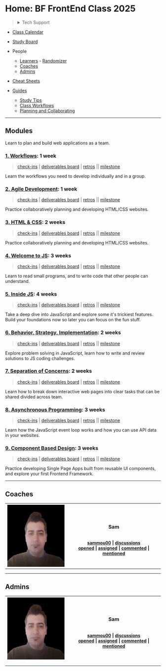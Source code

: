 <!-- BEGIN TOP -->

# Home: BF FrontEnd Class 2025

> <details>
> <summary>Tech Support</summary>
>
> <a href="https://rubberduckdebugging.com/" target="_blank"><img alt="Rubber Ducky" src="./assets/rubber-ducky.png"/></a>
>
>  </details>

- [Class Calendar](./assets/calendar.png)
- [Study Board](https://github.com/BF-FrontEnd-class-2025/home/projects/1)

- People
  - [Learners](#learners) -
    [Randomizer](https://BF-FrontEnd-class-2025.github.io/home/randomizer)
  - [Coaches](#coaches)
  - [Admins](#admins)
- [Cheat Sheets](./cheat-sheets)
- [Guides](./guides)
  - [Study Tips](./guides/study-tips)
  - [Class Workflows](./guides/class-workflows)
  - [Planning and Collaborating](https://github.com/hackyourfuturebelgium/planning-and-collaborating)

---

<!-- END TOP -->

<!-- BEGIN MODULES -->

## Modules

Learn to plan and build web applications as a team.

### [1. Workflows](https://github.com/hackyourfuturebelgium/bf-workflows): 1 week

> [check-ins](https://github.com/BF-FrontEnd-class-2025/home/issues/?q=milestone%3A"1.%20Workflows"+label%3Acheck-in)
> |
> [deliverables board](https://github.com/BF-FrontEnd-class-2025/home/projects/1?card_filter_query=milestone%3A"1.%20Workflows"+label%3Adeliverable)
> |
> [retros](https://github.com/BF-FrontEnd-class-2025/home/issues/?q=milestone%3A"1.%20Workflows"+label%3Aretro+label%3Acheck-in)
> || [milestone](https://github.com/BF-FrontEnd-class-2025/home/milestone/1)

Learn the workflows you need to develop individually and in a group.

### [2. Agile Development](https://github.com/HackYourFutureBelgium/bf-agile-development): 1 week

> [check-ins](https://github.com/BF-FrontEnd-class-2025/home/issues/?q=milestone%3A"2.%20Agile%20Development"+label%3Acheck-in)
> |
> [deliverables board](https://github.com/BF-FrontEnd-class-2025/home/projects/1?card_filter_query=milestone%3A"2.%20Agile%20Development"+label%3Adeliverable)
> |
> [retros](https://github.com/BF-FrontEnd-class-2025/home/issues/?q=milestone%3A"2.%20Agile%20Development"+label%3Aretro+label%3Acheck-in)
> || [milestone](https://github.com/BF-FrontEnd-class-2025/home/milestone/2)

Practice collaboratively planning and developing HTML/CSS websites.

### [3. HTML & CSS](https://github.com/HackYourFutureBelgium/bf-html-and-css): 2 weeks

> [check-ins](https://github.com/BF-FrontEnd-class-2025/home/issues/?q=milestone%3A"3.%20HTML%20%26%20CSS"+label%3Acheck-in)
> |
> [deliverables board](https://github.com/BF-FrontEnd-class-2025/home/projects/1?card_filter_query=milestone%3A"3.%20HTML%20%26%20CSS"+label%3Adeliverable)
> |
> [retros](https://github.com/BF-FrontEnd-class-2025/home/issues/?q=milestone%3A"3.%20HTML%20%26%20CSS"+label%3Aretro+label%3Acheck-in)
> || [milestone](https://github.com/BF-FrontEnd-class-2025/home/milestone/3)

Practice collaboratively planning and developing HTML/CSS websites.

### [4. Welcome to JS](https://github.com/HackYourFutureBelgium/bf-welcome-to-js): 3 weeks

> [check-ins](https://github.com/BF-FrontEnd-class-2025/home/issues/?q=milestone%3A"4.%20Welcome%20to%20JS"+label%3Acheck-in)
> |
> [deliverables board](https://github.com/BF-FrontEnd-class-2025/home/projects/1?card_filter_query=milestone%3A"4.%20Welcome%20to%20JS"+label%3Adeliverable)
> |
> [retros](https://github.com/BF-FrontEnd-class-2025/home/issues/?q=milestone%3A"4.%20Welcome%20to%20JS"+label%3Aretro+label%3Acheck-in)
> || [milestone](https://github.com/BF-FrontEnd-class-2025/home/milestone/4)

Learn to read small programs, and to write code that other people can
understand.

### [5. Inside JS](https://github.com/HackYourFutureBelgium/bf-inside-js): 4 weeks

> [check-ins](https://github.com/BF-FrontEnd-class-2025/home/issues/?q=milestone%3A"5.%20Inside%20JS"+label%3Acheck-in)
> |
> [deliverables board](https://github.com/BF-FrontEnd-class-2025/home/projects/1?card_filter_query=milestone%3A"5.%20Inside%20JS"+label%3Adeliverable)
> |
> [retros](https://github.com/BF-FrontEnd-class-2025/home/issues/?q=milestone%3A"5.%20Inside%20JS"+label%3Aretro+label%3Acheck-in)
> || [milestone](https://github.com/BF-FrontEnd-class-2025/home/milestone/5)

Take a deep dive into JavaScript and explore some it's trickiest features. Build
your foundations now so later you can focus on the fun stuff.

### [6. Behavior, Strategy, Implementation](https://github.com/HackYourFutureBelgium/bf-behavior-strategy-implementation): 2 weeks

> [check-ins](https://github.com/BF-FrontEnd-class-2025/home/issues/?q=milestone%3A"6.%20Behavior%2C%20Strategy%2C%20Implementation"+label%3Acheck-in)
> |
> [deliverables board](https://github.com/BF-FrontEnd-class-2025/home/projects/1?card_filter_query=milestone%3A"6.%20Behavior%2C%20Strategy%2C%20Implementation"+label%3Adeliverable)
> |
> [retros](https://github.com/BF-FrontEnd-class-2025/home/issues/?q=milestone%3A"6.%20Behavior%2C%20Strategy%2C%20Implementation"+label%3Aretro+label%3Acheck-in)
> || [milestone](https://github.com/BF-FrontEnd-class-2025/home/milestone/6)

Explore problem solving in JavaScript, learn how to write and review solutions
to JS coding challenges.

### [7. Separation of Concerns](https://github.com/HackYourFutureBelgium/bf-separation-of-concerns): 2 weeks

> [check-ins](https://github.com/BF-FrontEnd-class-2025/home/issues/?q=milestone%3A"7.%20Separation%20of%20Concerns"+label%3Acheck-in)
> |
> [deliverables board](https://github.com/BF-FrontEnd-class-2025/home/projects/1?card_filter_query=milestone%3A"7.%20Separation%20of%20Concerns"+label%3Adeliverable)
> |
> [retros](https://github.com/BF-FrontEnd-class-2025/home/issues/?q=milestone%3A"7.%20Separation%20of%20Concerns"+label%3Aretro+label%3Acheck-in)
> || [milestone](https://github.com/BF-FrontEnd-class-2025/home/milestone/7)

Learn how to break down interactive web pages into clear tasks that can be
shared divided across team.

### [8. Asynchronous Programming](https://github.com/HackYourFutureBelgium/bf-asynchronous-programming): 3 weeks

> [check-ins](https://github.com/BF-FrontEnd-class-2025/home/issues/?q=milestone%3A"8.%20Asynchronous%20Programming"+label%3Acheck-in)
> |
> [deliverables board](https://github.com/BF-FrontEnd-class-2025/home/projects/1?card_filter_query=milestone%3A"8.%20Asynchronous%20Programming"+label%3Adeliverable)
> |
> [retros](https://github.com/BF-FrontEnd-class-2025/home/issues/?q=milestone%3A"8.%20Asynchronous%20Programming"+label%3Aretro+label%3Acheck-in)
> || [milestone](https://github.com/BF-FrontEnd-class-2025/home/milestone/8)

Learn how the JavaScript event loop works and how you can use API data in your
websites.

### [9. Component Based Design](https://github.com/HackYourFutureBelgium/bf-component-based-design): 3 weeks

> [check-ins](https://github.com/BF-FrontEnd-class-2025/home/issues/?q=milestone%3A"9.%20Component%20Based%20Design"+label%3Acheck-in)
> |
> [deliverables board](https://github.com/BF-FrontEnd-class-2025/home/projects/1?card_filter_query=milestone%3A"9.%20Component%20Based%20Design"+label%3Adeliverable)
> |
> [retros](https://github.com/BF-FrontEnd-class-2025/home/issues/?q=milestone%3A"9.%20Component%20Based%20Design"+label%3Aretro+label%3Acheck-in)
> || [milestone](https://github.com/BF-FrontEnd-class-2025/home/milestone/9)

Practice developing Single Page Apps built from reusable UI components, and
explore your first Frontend Framework.

---

<!-- END MODULES -->

<!-- BEGIN LEARNERS -->

<!-- END LEARNERS -->

<!-- BEGIN COACHES -->

## Coaches

<table><tr><th> <img src="./admin/assets/avatars/sammou00.png" height="200px" width="200px" alt="sammou00 avatar" /> </th><th> <h3 id="sammou00">Sam</h3><br><a href="https://github.com/sammou00">sammou00</a> | <a href="https://github.com/BF-FrontEnd-class-2025/home/discussions?discussions_q=involves%3Asammou00">discussions</a><br><a href="https://github.com/BF-FrontEnd-class-2025/home/issues?q=author%3Asammou00">opened</a> | <a href="https://github.com/BF-FrontEnd-class-2025/home/issues?q=assignee%3Asammou00">assigned</a> | <a href="https://github.com/BF-FrontEnd-class-2025/home/issues?q=commenter%3Asammou00">commented</a> | <a href="https://github.com/BF-FrontEnd-class-2025/home/issues?q=mentions%3Asammou00">mentioned</a><br> </th></tr></table>

---

<!-- END COACHES -->

<!-- BEGIN ADMINS -->

## Admins

| <img src="./admin/assets/avatars/sammou00.png" height="200px" width="200px" alt="sammou00 avatar" /> | <h3 id="sammou00">Sam</h3> <br>[sammou00](https://github.com/sammou00) \| <a href="https://github.com/BF-FrontEnd-class-2025/home/discussions?discussions_q=involves%3Asammou00">discussions</a><br>[opened](https://github.com/BF-FrontEnd-class-2025/home/issues?q=author%3Asammou00) \| [assigned](https://github.com/BF-FrontEnd-class-2025/home/issues?q=assignee%3Asammou00) \| [commented](https://github.com/BF-FrontEnd-class-2025/home/issues?q=commenter%3Asammou00) \| [mentioned](https://github.com/BF-FrontEnd-class-2025/home/issues?q=mentions%3Asammou00) |
| ---------------------------------------------------------------------------------------------------- | --------------------------------------------------------------------------------------------------------------------------------------------------------------------------------------------------------------------------------------------------------------------------------------------------------------------------------------------------------------------------------------------------------------------------------------------------------------------------------------------------------------------------------------------------------------------------- |

---

<!-- END ADMINS -->
